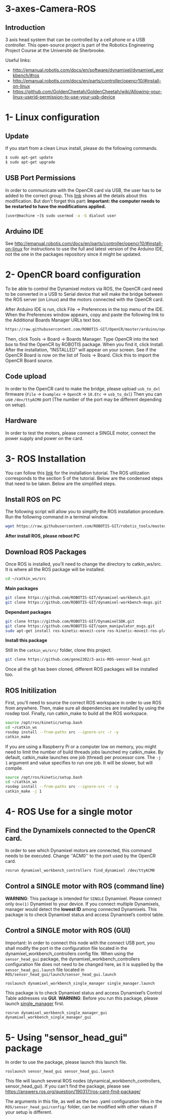 

# 3-axes-Camera-ROS

## Introduction

3 axis head system that can be controlled by a cell phone or a USB controller. This open-source project is part of the Robotics Engineering Project Course at the Université de Sherbrooke.

Useful links: 

- http://emanual.robotis.com/docs/en/software/dynamixel/dynamixel_workbench/#ros
- http://emanual.robotis.com/docs/en/parts/controller/opencr10/#install-on-linux
- https://github.com/GoldenCheetah/GoldenCheetah/wiki/Allowing-your-linux-userid-permission-to-use-your-usb-device

# 1- Linux configuration

## Update

If you start from a clean Linux install, please do the following commands. 

```bash
$ sudo apt-get update
$ sudo apt-get upgrade
```

## USB Port Permissions

In order to communicate with the OpenCR card via USB, the user has to be added to the correct group. This [link](https://github.com/GoldenCheetah/GoldenCheetah/wiki/Allowing-your-linux-userid-permission-to-use-your-usb-device) shows all the details about this modification. But don't forget this part: **Important: the computer needs to be restarted to have the modifications applied.**

```bash
[user@machine ~]$ sudo usermod -a -G dialout user
```

## Arduino IDE

See http://emanual.robotis.com/docs/en/parts/controller/opencr10/#install-on-linux for instructions to use the full and latest version of the Arduino IDE, not the one in the packages repository since it might be updated.

# 2- OpenCR board configuration

To be able to control the Dynamixel motors via ROS, the OpenCR card need to be converted in a USB to Serial device that will make the bridge between the ROS server (on Linux) and the motors connected with the OpenCR card. 

After Arduino IDE is run, click File → Preferences in the top menu of the IDE. When the Preferences window appears, copy and paste the following link to the Additional Boards Manager URLs text box.

```bash
https://raw.githubusercontent.com/ROBOTIS-GIT/OpenCR/master/arduino/opencr_release/package_opencr_index.json
```


Then, click Tools → Board → Boards Manager. Type OpenCR into the text box to find the OpenCR by ROBOTIS package. When you find it, click Install. After the installation, “INSTALLED” will appear on your screen. See if the OpenCR Board is now on the list of Tools → Board. Click this to import the OpenCR Board source.

## Code upload

In order to the OpenCR card to make the bridge, please upload `usb_to_dxl` firmware (`File` -> `Examples` -> `OpenCR` -> `10.Etc` -> `usb_to_dxl`) Then you can use `/dev/ttyACM0` port (The number of the port may be different depending on setup).

## Hardware

In order to test the motors, please connect a SINGLE motor, connect the power supply and power on the card. 

# 3- ROS Installation

You can follow this [link](http://emanual.robotis.com/docs/en/software/dynamixel/dynamixel_workbench/) for the installation tutorial. The ROS utilization corresponds to the section 5 of the tutorial. Below are the condensed steps that need to be taken. Below are the simplified steps. 

## Install ROS on PC

The following script will allow you to simplify the ROS installation procedure. Run the following command in a terminal window. 

```bash
wget https://raw.githubusercontent.com/ROBOTIS-GIT/robotis_tools/master/install_ros_kinetic.sh && chmod 755 ./install_ros_kinetic.sh && bash ./install_ros_kinetic.sh
```

**After install ROS, please reboot PC**

## Download ROS Packages

Once ROS is installed, you'll need to change the directory to catkin_ws/src. It is where all the ROS package will be installed. 

```bash
cd ~/catkin_ws/src
```

**Main packages**

```bash
git clone https://github.com/ROBOTIS-GIT/dynamixel-workbench.git
git clone https://github.com/ROBOTIS-GIT/dynamixel-workbench-msgs.git
```

**Dependant packages**

```bash
git clone https://github.com/ROBOTIS-GIT/DynamixelSDK.git
git clone https://github.com/ROBOTIS-GIT/open_manipulator_msgs.git
sudo apt-get install ros-kinetic-moveit-core ros-kinetic-moveit-ros-planning ros-kinetic-moveit-ros-planning-interface
```

**Install this package**

Still in the ```catkin_ws/src/``` folder, clone this project.
```bash
git clone https://github.com/gene2302/3-axis-ROS-sensor-head.git
```

Once all the git has been cloned, different ROS packages will be installed too. 

## ROS Initilization

First, you'll need to source the correct ROS workspace in order to use ROS from anywhere. Then, make sure all dependencies are installed by using the rosdep tool. Finally, run catkin_make to build all the ROS workspace. 

```bash
source /opt/ros/kinetic/setup.bash
cd ~/catkin_ws
rosdep install --from-paths src --ignore-src -r -y
catkin_make
```

If you are using a Raspberry Pi or a computer low on memory, you might need to limit the number of build threads jobs launched my catkin_make. By default, catkin_make launches one job (thread) per processor core. The `-j 1` argument and value specifies to run one job. It will be slower, but will compile.

```bash
source /opt/ros/kinetic/setup.bash
cd ~/catkin_ws
rosdep install --from-paths src --ignore-src -r -y
catkin_make -j 1
```



# 4- ROS Use for a single motor

## Find the Dynamixels connected to the OpenCR card. 

In order to see which Dynamixel motors are connected, this command needs to be executed. Change ''ACM0'' to the port used by the OpenCR card. 

```bash
rosrun dynamixel_workbench_controllers find_dynamixel /dev/ttyACM0
```



## Control a SINGLE motor with ROS (command line)

**WARNING**: This package is intended for `SINGLE` Dynamixel. Please connect only `One(1)` Dynamixel to your device. If you connect multiple Dynamixels, manager would detect the **lowest ID** among connected Dynamixels. This package is to check Dynamixel status and access Dynamixel’s control table. 

## Control a SINGLE motor with ROS (GUI)

Important: In order to connect this node with the connect USB port, you shall modify the port in the configuration file located in the dynamixel_workbench_controllers config file. When using the ```sensor_head_gui``` package, the dynamixel_workbench_controllers configuration file does not need to be changed here, as it is supplied by the ```sensor_head_gui.launch``` file located in  ```ROS/sensor_head_gui/launch/sensor_head_gui.launch```

```bash
roslaunch dynamixel_workbench_single_manager single_manager.launch
```

This package is to check Dynamixel status and access Dynamixel’s Control Table addresses via **GUI**. **WARNING**: Before you run this package, please launch [single_manager](http://emanual.robotis.com/docs/en/software/dynamixel/dynamixel_workbench/#single-manager) first.

```
rosrun dynamixel_workbench_single_manager_gui dynamixel_workbench_single_manager_gui
```

# 5- Using "sensor_head_gui" package

In order to use the package, please launch this launch file. 

```
roslaunch sensor_head_gui sensor_head_gui.launch
```

This file will launch several ROS nodes (dynamical_workbench_controllers, sensor_head_gui). If you can't find the package, please see https://answers.ros.org/question/190317/ros-cant-find-package/

The arguments in this file, as well as the two .yaml configuration files in the ```ROS/sensor_head_gui/config/``` folder, can be modified with other values if your setup is different.

















